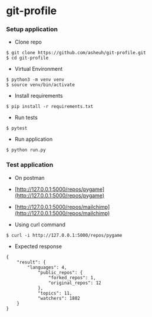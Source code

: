 # git-profile

### Setup application

- Clone repo

```
$ git clone https://github.com/asheuh/git-profile.git
$ cd git-profile
```

- Virtual Environment

```
$ python3 -m venv venv
$ source venv/bin/activate
```

- Install requirements

```
$ pip install -r requirements.txt
```

- Run tests

```
$ pytest
```

- Run application

```
$ python run.py
```

### Test application

- On postman

- [http://127.0.0.1:5000/repos/pygame](http://127.0.0.1:5000/repos/pygame)
- [http://127.0.0.1:5000/repos/mailchimp](http://127.0.0.1:5000/repos/mailchimp)

- Using curl command

```
$ curl -i http://127.0.0.1:5000/repos/pygame
```

- Expected response

```
{
    "result": {
        "languages": 4,
            "public_repos": {
                "forked_repos": 1,
                "original_repos": 12
            },
            "topics": 11,
            "watchers": 1802
    }
}
```
